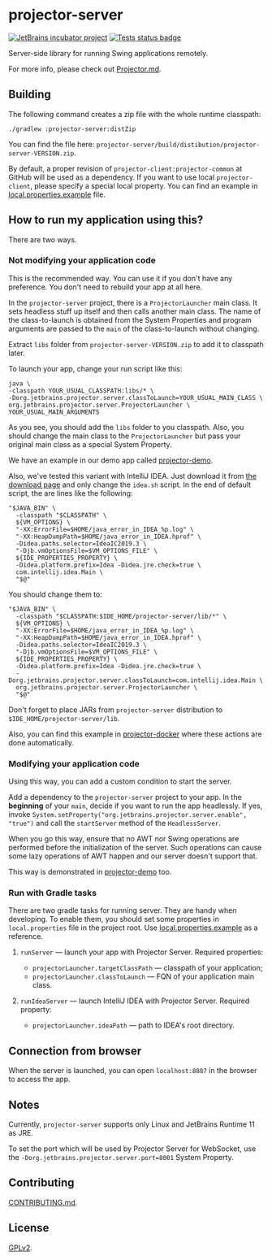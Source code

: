 # projector-server
[![JetBrains incubator project](https://jb.gg/badges/incubator.svg)](https://confluence.jetbrains.com/display/ALL/JetBrains+on+GitHub)
[![Tests status badge](https://github.com/JetBrains/projector-server/workflows/Tests/badge.svg)](https://github.com/JetBrains/projector-server/actions)

Server-side library for running Swing applications remotely.

For more info, please check out [Projector.md](https://github.com/JetBrains/projector-server/blob/master/docs/Projector.md).

## Building
The following command creates a zip file with the whole runtime classpath:

```shell script
./gradlew :projector-server:distZip
```

You can find the file here: `projector-server/build/distibution/projector-server-VERSION.zip`.

By default, a proper revision of `projector-client:projector-common` at GitHub will be used as a dependency. If you want to use local `projector-client`, please specify a special local property. You can find an example in [local.properties.example](local.properties.example) file.

## How to run my application using this?
There are two ways.

### Not modifying your application code
This is the recommended way. You can use it if you don't have any preference. You don't need to rebuild your app at all here.

In the `projector-server` project, there is a `ProjectorLauncher` main class. It sets headless stuff up itself and then calls another main class. The name of the class-to-launch is obtained from the System Properties and program arguments are passed to the `main` of the class-to-launch without changing.

Extract `libs` folder from `projector-server-VERSION.zip` to add it to classpath later.

To launch your app, change your run script like this:
```Shell Script
java \
-classpath YOUR_USUAL_CLASSPATH:libs/* \
-Dorg.jetbrains.projector.server.classToLaunch=YOUR_USUAL_MAIN_CLASS \
org.jetbrains.projector.server.ProjectorLauncher \
YOUR_USUAL_MAIN_ARGUMENTS
```

As you see, you should add the `libs` folder to you classpath. Also, you should change the main class to the `ProjectorLauncher` but pass your original main class as a special System Property.

We have an example in our demo app called [projector-demo](https://github.com/JetBrains/projector-demo).

Also, we've tested this variant with IntelliJ IDEA. Just download it from [the download page](https://www.jetbrains.com/idea/download/index.html) and only change the `idea.sh` script. In the end of default script, the are lines like the following:
```shell script
"$JAVA_BIN" \
  -classpath "$CLASSPATH" \
  ${VM_OPTIONS} \
  "-XX:ErrorFile=$HOME/java_error_in_IDEA_%p.log" \
  "-XX:HeapDumpPath=$HOME/java_error_in_IDEA.hprof" \
  -Didea.paths.selector=IdeaIC2019.3 \
  "-Djb.vmOptionsFile=$VM_OPTIONS_FILE" \
  ${IDE_PROPERTIES_PROPERTY} \
  -Didea.platform.prefix=Idea -Didea.jre.check=true \
  com.intellij.idea.Main \
  "$@"
```

You should change them to:
```shell script
"$JAVA_BIN" \
  -classpath "$CLASSPATH:$IDE_HOME/projector-server/lib/*" \
  ${VM_OPTIONS} \
  "-XX:ErrorFile=$HOME/java_error_in_IDEA_%p.log" \
  "-XX:HeapDumpPath=$HOME/java_error_in_IDEA.hprof" \
  -Didea.paths.selector=IdeaIC2019.3 \
  "-Djb.vmOptionsFile=$VM_OPTIONS_FILE" \
  ${IDE_PROPERTIES_PROPERTY} \
  -Didea.platform.prefix=Idea -Didea.jre.check=true \
  -Dorg.jetbrains.projector.server.classToLaunch=com.intellij.idea.Main \
  org.jetbrains.projector.server.ProjectorLauncher \
  "$@"
```

Don't forget to place JARs from `projector-server` distribution to `$IDE_HOME/projector-server/lib`.

Also, you can find this example in [projector-docker](https://github.com/JetBrains/projector-docker) where these actions are done automatically.

### Modifying your application code
Using this way, you can add a custom condition to start the server.

Add a dependency to the `projector-server` project to your app. In the **beginning** of your `main`, decide if you want to run the app headlessly. If yes, invoke `System.setProperty("org.jetbrains.projector.server.enable", "true")` and call the `startServer` method of the `HeadlessServer`.

When you go this way, ensure that no AWT nor Swing operations are performed before the initialization of the server. Such operations can cause some lazy operations of AWT happen and our server doesn't support that.

This way is demonstrated in [projector-demo](https://github.com/JetBrains/projector-demo) too.

### Run with Gradle tasks
There are two gradle tasks for running server. They are handy when developing. To enable them, you should set some properties in `local.properties` file in the project root. Use [local.properties.example](local.properties.example) as a reference.

1. `runServer` &mdash; launch your app with Projector Server. Required properties:
    * `projectorLauncher.targetClassPath` &mdash; classpath of your application;
    * `projectorLauncher.classToLaunch` &mdash; FQN of your application main class.

2. `runIdeaServer` &mdash; launch IntelliJ IDEA with Projector Server. Required property:
    * `projectorLauncher.ideaPath` &mdash; path to IDEA's root directory.

## Connection from browser
When the server is launched, you can open `localhost:8887` in the browser to access the app.

## Notes
Currently, `projector-server` supports only Linux and JetBrains Runtime 11 as JRE.

To set the port which will be used by Projector Server for WebSocket, use the `-Dorg.jetbrains.projector.server.port=8001` System Property.

## Contributing
[CONTRIBUTING.md](https://github.com/JetBrains/projector-server/blob/master/docs/CONTRIBUTING.md).

## License
[GPLv2](LICENSE.txt).
